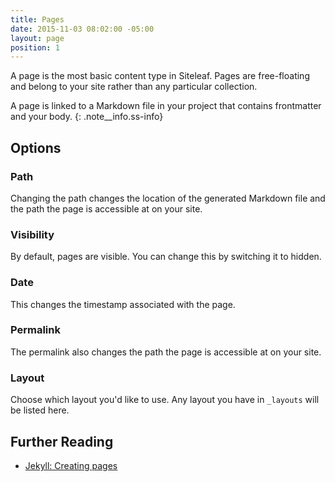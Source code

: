 ```yaml
---
title: Pages
date: 2015-11-03 08:02:00 -05:00
layout: page
position: 1
---
```


A page is the most basic content type in Siteleaf. Pages are free-floating and belong to your site rather than any particular collection.

A page is linked to a Markdown file in your project that contains frontmatter and your body.
{: .note__info.ss-info}

## Options

### Path

Changing the path changes the location of the generated Markdown file and the path the page is accessible at on your site.

### Visibility

By default, pages are visible. You can change this by switching it to hidden.

### Date

This changes the timestamp associated with the page.

### Permalink

The permalink also changes the path the page is accessible at on your site.

### Layout

Choose which layout you'd like to use. Any layout you have in `_layouts` will be listed here.

## Further Reading

- [Jekyll: Creating pages](http://jekyllrb.com/docs/pages/)
